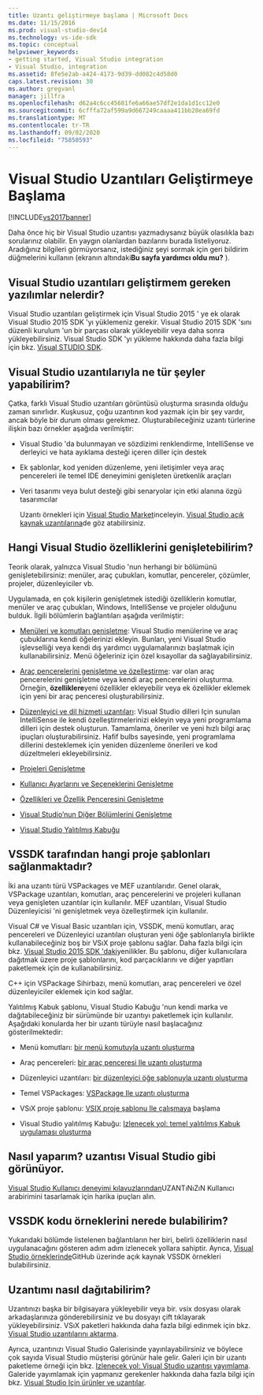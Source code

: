 ```yaml
---
title: Uzantı geliştirmeye başlama | Microsoft Docs
ms.date: 11/15/2016
ms.prod: visual-studio-dev14
ms.technology: vs-ide-sdk
ms.topic: conceptual
helpviewer_keywords:
- getting started, Visual Studio integration
- Visual Studio, integration
ms.assetid: 8fe5e2ab-a424-4173-9d39-dd082c4d58d0
caps.latest.revision: 30
ms.author: gregvanl
manager: jillfra
ms.openlocfilehash: d62a4c6cc45681fe6a66ae57df2e1da1d1cc12e0
ms.sourcegitcommit: 6cfffa72af599a9d667249caaaa411bb28ea69fd
ms.translationtype: MT
ms.contentlocale: tr-TR
ms.lasthandoff: 09/02/2020
ms.locfileid: "75850593"
---
```

# <a name="starting-to-develop-visual-studio-extensions"></a>Visual Studio Uzantıları Geliştirmeye Başlama
[!INCLUDE[vs2017banner](../includes/vs2017banner.md)]

Daha önce hiç bir Visual Studio uzantısı yazmadıysanız büyük olasılıkla bazı sorularınız olabilir. En yaygın olanlardan bazılarını burada listeliyoruz. Aradığınız bilgileri görmüyorsanız, istediğiniz şeyi sormak için geri bildirim düğmelerini kullanın (ekranın altındaki**Bu sayfa yardımcı oldu mu?** ).

## <a name="what-software-do-i-need-to-develop-visual-studio-extensions"></a>Visual Studio uzantıları geliştirmem gereken yazılımlar nelerdir?
 Visual Studio uzantıları geliştirmek için Visual Studio 2015 ' ye ek olarak Visual Studio 2015 SDK 'yı yüklemeniz gerekir.   Visual Studio 2015 SDK 'sını düzenli kurulum 'un bir parçası olarak yükleyebilir veya daha sonra yükleyebilirsiniz. Visual Studio SDK 'yı yükleme hakkında daha fazla bilgi için bkz. [Visual STUDIO SDK](../extensibility/visual-studio-sdk.md).

## <a name="what-kinds-of-things-can-i-do-with-visual-studio-extensions"></a>Visual Studio uzantılarıyla ne tür şeyler yapabilirim?
 Çatka, farklı Visual Studio uzantıları görüntüsü oluşturma sırasında olduğu zaman sınırlıdır. Kuşkusuz, çoğu uzantının kod yazmak için bir şey vardır, ancak böyle bir durum olması gerekmez. Oluşturabileceğiniz uzantı türlerine ilişkin bazı örnekler aşağıda verilmiştir:

- Visual Studio 'da bulunmayan ve sözdizimi renklendirme, IntelliSense ve derleyici ve hata ayıklama desteği içeren diller için destek

- Ek şablonlar, kod yeniden düzenleme, yeni iletişimler veya araç pencereleri ile temel IDE deneyimini genişleten üretkenlik araçları

- Veri tasarımı veya bulut desteği gibi senaryolar için etki alanına özgü tasarımcılar

  Uzantı örnekleri için [Visual Studio Market](https://marketplace.visualstudio.com/)inceleyin. [Visual Studio açık kaynak uzantılarına](https://github.com/Microsoft/extendvs/blob/master/CommunityExtensions.md)de göz atabilirsiniz.

## <a name="which-visual-studio-features-can-i-extend"></a>Hangi Visual Studio özelliklerini genişletebilirim?
 Teorik olarak, yalnızca Visual Studio 'nun herhangi bir bölümünü genişletebilirsiniz: menüler, araç çubukları, komutlar, pencereler, çözümler, projeler, düzenleyiciler vb.

 Uygulamada, en çok kişilerin genişletmek istediği özelliklerin komutlar, menüler ve araç çubukları, Windows, IntelliSense ve projeler olduğunu bulduk. İlgili bölümlerin bağlantıları aşağıda verilmiştir:

- [Menüleri ve komutları genişletme](../extensibility/extending-menus-and-commands.md): Visual Studio menülerine ve araç çubuklarına kendi öğelerinizi ekleyin. Bunları, yeni Visual Studio işlevselliği veya kendi dış yardımcı uygulamalarınızı başlatmak için kullanabilirsiniz. Menü öğeleriniz için özel kısayollar da sağlayabilirsiniz.

- [Araç pencerelerini genişletme ve özelleştirme](../extensibility/extending-and-customizing-tool-windows.md): var olan araç pencerelerini genişletme veya kendi araç pencerelerini oluşturma. Örneğin, **özelliklere**yeni özellikler ekleyebilir veya ek özellikler eklemek için yeni bir araç penceresi oluşturabilirsiniz.

- [Düzenleyici ve dil hizmeti uzantıları](../extensibility/editor-and-language-service-extensions.md): Visual Studio dilleri Için sunulan IntelliSense ile kendi özelleştirmelerinizi ekleyin veya yeni programlama dilleri için destek oluşturun. Tamamlama, öneriler ve yeni hızlı bilgi araç ipuçları oluşturabilirsiniz. Hafif bulbs sayesinde, yeni programlama dillerini desteklemek için yeniden düzenleme önerileri ve kod düzeltmeleri ekleyebilirsiniz.

- [Projeleri Genişletme](../extensibility/extending-projects.md)

- [Kullanıcı Ayarlarını ve Seçeneklerini Genişletme](../extensibility/extending-user-settings-and-options.md)

- [Özellikleri ve Özellik Penceresini Genişletme](../extensibility/extending-properties-and-the-property-window.md)

- [Visual Studio’nun Diğer Bölümlerini Genişletme](../extensibility/extending-other-parts-of-visual-studio.md)

- [Visual Studio Yalıtılmış Kabuğu](../extensibility/visual-studio-isolated-shell.md)

## <a name="what-project-templates-are-provided-by-the-vssdk"></a><a name="BKMK_ProjectTemplate"></a> VSSDK tarafından hangi proje şablonları sağlanmaktadır?
 İki ana uzantı türü VSPackages ve MEF uzantılarıdır. Genel olarak, VSPackage uzantıları, komutları, araç pencerelerini ve projeleri kullanan veya genişleten uzantılar için kullanılır. MEF uzantıları, Visual Studio Düzenleyicisi 'ni genişletmek veya özelleştirmek için kullanılır.

 Visual C# ve Visual Basic uzantıları için, VSSDK, menü komutları, araç pencereleri ve Düzenleyici uzantıları oluşturan yeni öğe şablonlarıyla birlikte kullanabileceğiniz boş bir VSıX proje şablonu sağlar. Daha fazla bilgi için bkz. [Visual Studio 2015 SDK 'daki](../extensibility/what-s-new-in-the-visual-studio-2015-sdk.md)yenilikler. Bu şablonu, diğer kullanıcılara dağıtmak üzere proje şablonlarını, kod parçacıklarını ve diğer yapıtları paketlemek için de kullanabilirsiniz.

 C++ için VSPackage Sihirbazı, menü komutları, araç pencereleri ve özel düzenleyiciler eklemek için kod sağlar.

 Yalıtılmış Kabuk şablonu, Visual Studio Kabuğu 'nun kendi marka ve dağıtabileceğiniz bir sürümünde bir uzantıyı paketlemek için kullanılır. Aşağıdaki konularda her bir uzantı türüyle nasıl başlacağınız gösterilmektedir:

- Menü komutları: [bir menü komutuyla uzantı oluşturma](../extensibility/creating-an-extension-with-a-menu-command.md)

- Araç pencereleri: [bir araç penceresi Ile uzantı oluşturma](../extensibility/creating-an-extension-with-a-tool-window.md)

- Düzenleyici uzantıları: [bir düzenleyici öğe şablonuyla uzantı oluşturma](../extensibility/creating-an-extension-with-an-editor-item-template.md)

- Temel VSPackages: [VSPackage Ile uzantı oluşturma](../extensibility/creating-an-extension-with-a-vspackage.md)

- VSıX proje şablonu: [VSIX proje şablonu Ile çalışmaya](../extensibility/getting-started-with-the-vsix-project-template.md) başlama

- Visual Studio yalıtılmış Kabuğu: [Izlenecek yol: temel yalıtılmış Kabuk uygulaması oluşturma](../extensibility/walkthrough-creating-a-basic-isolated-shell-application.md)

## <a name="how-do-i-get-my-extension-to-look-like-visual-studio"></a>Nasıl yaparım? uzantısı Visual Studio gibi görünüyor.
 [Visual Studio Kullanıcı deneyimi kılavuzlarından](../extensibility/ux-guidelines/visual-studio-user-experience-guidelines.md)UZANTıNıZıN Kullanıcı arabirimini tasarlamak için harika ipuçları alın.

## <a name="where-can-i-find-examples-of-vssdk-code"></a>VSSDK kodu örneklerini nerede bulabilirim?
 Yukarıdaki bölümde listelenen bağlantıların her biri, belirli özelliklerin nasıl uygulanacağını gösteren adım adım izlenecek yollara sahiptir. Ayrıca, [Visual Studio örneklerinde](https://github.com/Microsoft/VSSDK-Extensibility-Samples)GitHub üzerinde açık kaynak VSSDK örnekleri bulabilirsiniz.

## <a name="how-can-i-distribute-my-extension"></a>Uzantımı nasıl dağıtabilirim?
 Uzantınızı başka bir bilgisayara yükleyebilir veya bir. vsix dosyası olarak arkadaşlarınıza gönderebilirsiniz ve bu dosyayı çift tıklayarak yükleyebilirsiniz. VSıX paketleri hakkında daha fazla bilgi edinmek için bkz. [Visual Studio uzantılarını aktarma](../extensibility/shipping-visual-studio-extensions.md).

 Ayrıca, uzantınızı Visual Studio Galerisinde yayınlayabilirsiniz ve böylece çok sayıda Visual Studio müşterisi görünür hale gelir. Galeri için bir uzantı paketleme örneği için bkz. [Izlenecek yol: Visual Studio uzantısı yayımlama](../extensibility/walkthrough-publishing-a-visual-studio-extension.md). Galeride yayımlamak için yapmanız gerekenler hakkında daha fazla bilgi için bkz. [Visual Studio Için ürünler ve uzantılar](https://visualstudiogallery.msdn.microsoft.com/).
